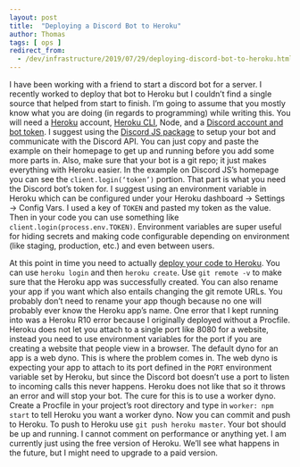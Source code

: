 ```yaml
---
layout: post
title:  "Deploying a Discord Bot to Heroku"
author: Thomas
tags: [ ops ]
redirect_from:
  - /dev/infrastructure/2019/07/29/deploying-discord-bot-to-heroku.html
---
```

I have been working with a friend to start a discord bot for a server. I recently worked to deploy that bot to Heroku but I couldn’t find a single source that helped from start to finish. I’m going to assume that you mostly know what you are doing (in regards to programming) while writing this. You will need a [Heroku](https://signup.heroku.com/) account, [Heroku CLI](https://devcenter.heroku.com/articles/heroku-cli), Node, and a [Discord account and bot token](https://discordapp.com/developers/applications/). I suggest using the [Discord JS package](https://discord.js.org/#/) to setup your bot and communicate with the Discord API. You can just copy and paste the example on their homepage to get up and running before you add some more parts in. Also, make sure that your bot is a git repo; it just makes everything with Heroku easier. In the example on Discord JS’s homepage you can see the `client.login(‘token’)` portion. That part is what you need the Discord bot’s token for. I suggest using an environment variable in Heroku which can be configured under your Heroku dashboard -> Settings -> Config Vars. I used a key of `TOKEN` and pasted my token as the value. Then in your code you can use something like `client.login(process.env.TOKEN)`. Environment variables are super useful for hiding secrets and making code configurable depending on environment (like staging, production, etc.) and even between users.

At this point in time you need to actually [deploy your code to Heroku](https://devcenter.heroku.com/articles/git). You can use `heroku login` and then `heroku create`.  Use `git remote -v` to make sure that the Heroku app was successfully created. You can also rename your app if you want which also entails changing the git remote URLs. You probably don’t need to rename your app though because no one will probably ever know the Heroku app’s name. One error that I kept running into was a Heroku R10 error because I originally deployed without a Procfile. Heroku does not let you attach to a single port like 8080 for a website, instead you need to use environment variables for the port if you are creating a website that people view in a browser. The default dyno for an app is a web dyno. This is where the problem comes in. The web dyno is expecting your app to attach to its port defined in the `PORT` environment variable set by Heroku, but since the Discord bot doesn’t use a port to listen to incoming calls this never happens. Heroku does not like that so it throws an error and will stop your bot. The cure for this is to use a worker dyno. Create a Procfile in your project’s root directory and type in `worker: npm start` to tell Heroku you want a worker dyno. Now you can commit and push to Heroku. To push to Heroku use `git push heroku master`. Your bot should be up and running. I cannot comment on performance or anything yet. I am currently just using the free version of Heroku. We’ll see what happens in the future, but I might need to upgrade to a paid version.
